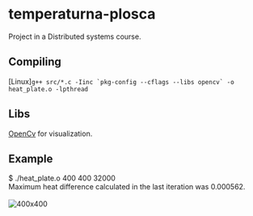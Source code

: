# temperaturna-plosca
Project in a Distributed systems course.

## Compiling
\[Linux\]```g++ src/*.c -Iinc `pkg-config --cflags --libs opencv` -o heat_plate.o -lpthread```

## Libs
[OpenCv](https://opencv.org/) for visualization.

## Example
$ ./heat_plate.o 400 400 32000<br>
Maximum heat difference calculated in the last iteration was 0.000562.<br><br>
![400x400](https://github.com/matejklemen/temperaturna-plosca/blob/master/img/heat_plate_400_400_32000.png)

